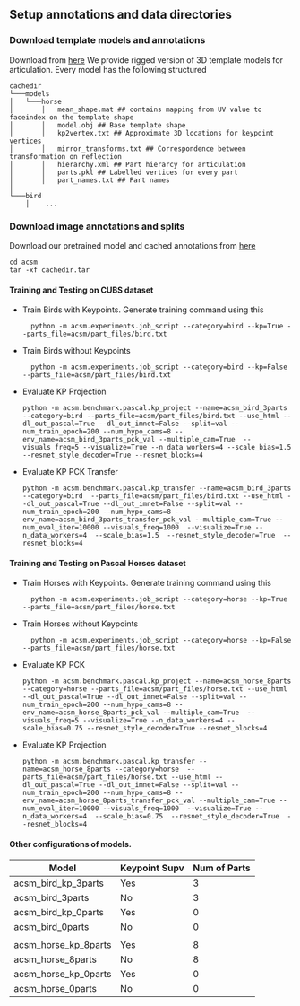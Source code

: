 ## Setup annotations and data directories


### Download template models and annotations 
Download from [here](https://www.dropbox.com/s/3tj037gnk4gz11t/cachedir.tar?dl=0)
We provide rigged version of 3D template models for articulation. Every model has the following structured
```
cachedir
└───models
│   └───horse
│       │   mean_shape.mat ## contains mapping from UV value to faceindex on the template shape 
│       │   model.obj ## Base template shape
│       │   kp2vertex.txt ## Approximate 3D locations for keypoint vertices
│       │   mirror_transforms.txt ## Correspondence between transformation on reflection
│       │   hierarchy.xml ## Part hierarcy for articulation
│       │   parts.pkl ## Labelled vertices for every part
│       │   part_names.txt ## Part names
│   
└───bird
    │    ...

```


### Download image annotations and splits
Download our pretrained model and cached annotations from [here](https://www.dropbox.com/s/3tj037gnk4gz11t/cachedir.tar?dl=0)
```
cd acsm
tar -xf cachedir.tar
```

#### Training and Testing on CUBS dataset
* Train Birds with Keypoints. Generate training command using this 
  ```
    python -m acsm.experiments.job_script --category=bird --kp=True --parts_file=acsm/part_files/bird.txt
  ```

* Train Birds without Keypoints
  ```
    python -m acsm.experiments.job_script --category=bird --kp=False --parts_file=acsm/part_files/bird.txt
  ```


* Evaluate KP Projection
    ```
    python -m acsm.benchmark.pascal.kp_project --name=acsm_bird_3parts --category=bird --parts_file=acsm/part_files/bird.txt --use_html --dl_out_pascal=True --dl_out_imnet=False --split=val --num_train_epoch=200 --num_hypo_cams=8 --env_name=acsm_bird_3parts_pck_val --multiple_cam=True  --visuals_freq=5 --visualize=True --n_data_workers=4 --scale_bias=1.5  --resnet_style_decoder=True --resnet_blocks=4
    ```


* Evaluate KP PCK Transfer
    ```
    python -m acsm.benchmark.pascal.kp_transfer --name=acsm_bird_3parts --category=bird  --parts_file=acsm/part_files/bird.txt --use_html --dl_out_pascal=True --dl_out_imnet=False --split=val --num_train_epoch=200 --num_hypo_cams=8 --env_name=acsm_bird_3parts_transfer_pck_val --multiple_cam=True --num_eval_iter=10000 --visuals_freq=1000  --visualize=True --n_data_workers=4  --scale_bias=1.5  --resnet_style_decoder=True  --resnet_blocks=4
    ```



#### Training and Testing on Pascal Horses dataset
* Train Horses with Keypoints. Generate training command using this 
  ```
    python -m acsm.experiments.job_script --category=horse --kp=True --parts_file=acsm/part_files/horse.txt
  ```

* Train Horses without Keypoints
  ```
    python -m acsm.experiments.job_script --category=horse --kp=False --parts_file=acsm/part_files/horse.txt
  ```


* Evaluate KP PCK
    ```
    python -m acsm.benchmark.pascal.kp_project --name=acsm_horse_8parts --category=horse --parts_file=acsm/part_files/horse.txt --use_html --dl_out_pascal=True --dl_out_imnet=False --split=val --num_train_epoch=200 --num_hypo_cams=8 --env_name=acsm_horse_8parts_pck_val --multiple_cam=True  --visuals_freq=5 --visualize=True --n_data_workers=4 --scale_bias=0.75 --resnet_style_decoder=True --resnet_blocks=4
    ```


* Evaluate KP Projection
    ```
    python -m acsm.benchmark.pascal.kp_transfer --name=acsm_horse_8parts --category=horse  --parts_file=acsm/part_files/horse.txt --use_html --dl_out_pascal=True --dl_out_imnet=False --split=val --num_train_epoch=200 --num_hypo_cams=8 --env_name=acsm_horse_8parts_transfer_pck_val --multiple_cam=True --num_eval_iter=10000 --visuals_freq=1000  --visualize=True --n_data_workers=4  --scale_bias=0.75  --resnet_style_decoder=True  --resnet_blocks=4
    ```


#### Other configurations of models.

| Model                | Keypoint Supv | Num of Parts |
| -------------------- | ------------- | ------------ |
| acsm_bird_kp_3parts  | Yes           | 3            |
| acsm_bird_3parts     | No            | 3            |
| acsm_bird_kp_0parts  | Yes           | 0            |
| acsm_bird_0parts     | No            | 0            |
|                      |               |              |
| acsm_horse_kp_8parts | Yes           | 8            |
| acsm_horse_8parts    | No            | 8            |
| acsm_horse_kp_0parts | Yes           | 0            |
| acsm_horse_0parts    | No            | 0            |



